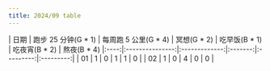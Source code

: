 ```yaml
---
title: 2024/09 table
---
```


| 日期 | 跑步 25 分钟(G * 1) | 每周跑 5 公里(G * 4) | 冥想(G * 2) | 吃早饭(B * 1) | 吃夜宵(B * 2) | 熬夜(B * 4)
|:----:|:---------------:|:-------------:|:-------:|:---------:|:---------:|
|  01  |        1        |       0       |    1    |     1     |     0     |
|  02  |        1        |       0       |    4    |     0     |     0     |
